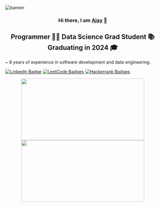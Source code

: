 <p align=”center”>

<img src="https://user-images.githubusercontent.com/24907339/220115219-10984759-cee9-427c-b700-9fd9cb91662c.png" alt="banner">

</p>

<h3 align="center">
  Hi there, I am <a href="https://iajaykarthick.com/" target="_blank" rel="noreferrer">Ajay</a> 👋 
</h3>
 
<h2 align="center">
  Programmer 👨‍💻 Data Science Grad Student 📚 Graduating in 2024 🎓
</h2>

~ 6 years of experience in software development and data engineering. 


<a href="https://linkedin.com/in/iajaykarthick/" target="_blank" rel="noopener noreferrer"><img src="https://img.shields.io/badge/LinkedIn-0077B5?style=for-the-badge&logo=linkedin&logoColor=white" alt="LinkedIn Badge"/></a>
<a href="https://leetcode.com/iajaykarthick/" target="_blank" rel="noopener noreferrer"><img src="https://img.shields.io/badge/-LeetCode-FFA116?style=for-the-badge&logo=LeetCode&logoColor=black" alt="LeetCode Badges"/></a>
<a href="https://www.hackerrank.com/iajaykarthick" target="_blank" rel="noopener noreferrer"><img src="https://img.shields.io/badge/-Hackerrank-2EC866?style=for-the-badge&logo=HackerRank&logoColor=white" alt="Hackerrank Badges"/></a>

<p align = "center">
  <img src = "https://github-readme-stats.vercel.app/api?username=iajaykarthick&show_icons=true&theme=bear" width = 400 height=200>
  <img src = "https://github-readme-streak-stats.herokuapp.com?user=iajaykarthick&theme=dark&hide_border=true" width = 400 height=200>
  <!-- <img src="https://leetcard.jacoblin.cool/iajaykarthick" width=400 height=200> -->
 </p>
